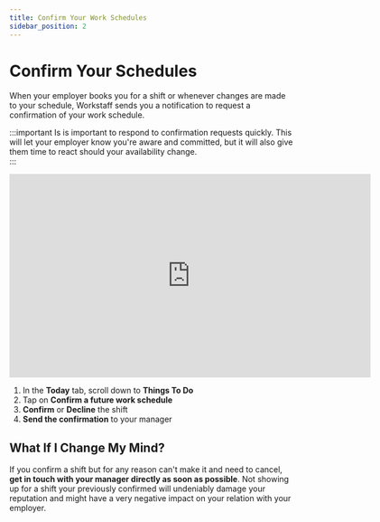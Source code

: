 ```yaml
---
title: Confirm Your Work Schedules
sidebar_position: 2
---
```


# Confirm Your Schedules

When your employer books you for a shift or whenever changes are made to your schedule, Workstaff sends you a notification 
to request a confirmation of your work schedule. 

:::important
Is is important to respond to confirmation requests quickly. This will let your employer
know you're aware and committed, but it will also give them time to react should your availability change.   
:::

<iframe width="640" height="360" src="https://www.loom.com/embed/ff852f43e6e544d0b47d70bff4606332" frameborder="0" webkitallowfullscreen mozallowfullscreen allowfullscreen></iframe>

1. In the **Today** tab, scroll down to **Things To Do**
2. Tap on **Confirm a future work schedule**
3. **Confirm** or **Decline** the shift  
4. **Send the confirmation** to your manager

## What If I Change My Mind?

If you confirm a shift but for any reason can't make it and need to cancel, **get in touch with your manager directly as 
soon as possible**. Not showing up for a shift your previously confirmed will undeniably damage your reputation and might 
have a very negative impact on your relation with your employer.
